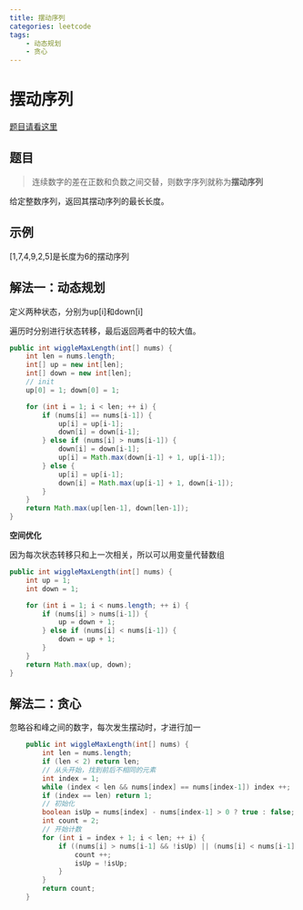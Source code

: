 ```yaml
---
title: 摆动序列
categories: leetcode
tags:
	- 动态规划
	- 贪心
---
```


# 摆动序列

[题目请看这里](https://leetcode-cn.com/problems/wiggle-subsequence/)

## 题目

> 连续数字的差在正数和负数之间交替，则数字序列就称为**摆动序列**

给定整数序列，返回其摆动序列的最长长度。

## 示例

[1,7,4,9,2,5]是长度为6的摆动序列

## 解法一：动态规划

定义两种状态，分别为up[i]和down[i]

遍历时分别进行状态转移，最后返回两者中的较大值。

```Java
public int wiggleMaxLength(int[] nums) {
	int len = nums.length;
	int[] up = new int[len];
	int[] down = new int[len];
	// init
	up[0] = 1; down[0] = 1;

    for (int i = 1; i < len; ++ i) {
        if (nums[i] == nums[i-1]) {
            up[i] = up[i-1];
            down[i] = down[i-1];
        } else if (nums[i] > nums[i-1]) {
            down[i] = down[i-1];
            up[i] = Math.max(down[i-1] + 1, up[i-1]);
        } else {
            up[i] = up[i-1];
            down[i] = Math.max(up[i-1] + 1, down[i-1]);
        }
    }
    return Math.max(up[len-1], down[len-1]);
}

```

**空间优化**

因为每次状态转移只和上一次相关，所以可以用变量代替数组

```Java
public int wiggleMaxLength(int[] nums) {
    int up = 1;
    int down = 1;

	for (int i = 1; i < nums.length; ++ i) {
	    if (nums[i] > nums[i-1]) {
	        up = down + 1;
	    } else if (nums[i] < nums[i-1]) {
	        down = up + 1;
	    }
	}
	return Math.max(up, down);
}

```

## 解法二：贪心

忽略谷和峰之间的数字，每次发生摆动时，才进行加一

```Java
    public int wiggleMaxLength(int[] nums) {
        int len = nums.length;
        if (len < 2) return len;
		// 从头开始，找到前后不相同的元素
        int index = 1;
        while (index < len && nums[index] == nums[index-1]) index ++;
        if (index == len) return 1;
        // 初始化
        boolean isUp = nums[index] - nums[index-1] > 0 ? true : false;
        int count = 2;
        // 开始计数
        for (int i = index + 1; i < len; ++ i) {
            if ((nums[i] > nums[i-1] && !isUp) || (nums[i] < nums[i-1] && isUp)) {
                count ++;
                isUp = !isUp;
            }
        }
        return count;
    }
```


